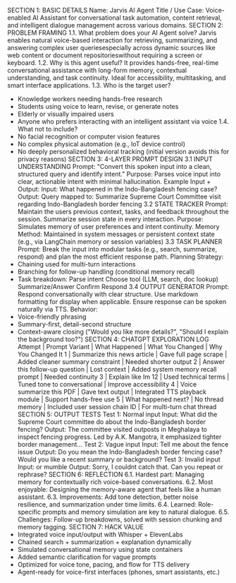 SECTION 1: BASIC DETAILS
Name: Jarvis
AI Agent Title / Use Case:
Voice-enabled AI Assistant for conversational task automation, content retrieval, and intelligent
dialogue management across various domains.
 SECTION 2: PROBLEM FRAMING
1.1. What problem does your AI Agent solve?
Jarvis enables natural voice-based interaction for retrieving, summarizing, and answering complex
user queriesespecially across dynamic sources like web content or document repositorieswithout
requiring a screen or keyboard.
1.2. Why is this agent useful?
It provides hands-free, real-time conversational assistance with long-form memory, contextual
understanding, and task continuity. Ideal for accessibility, multitasking, and smart interface
applications.
1.3. Who is the target user?
- Knowledge workers needing hands-free research
- Students using voice to learn, revise, or generate notes
- Elderly or visually impaired users
- Anyone who prefers interacting with an intelligent assistant via voice
1.4. What not to include?
- No facial recognition or computer vision features
- No complex physical automation (e.g., IoT device control)
- No deeply personalized behavioral tracking (initial version avoids this for privacy reasons)
 SECTION 3: 4-LAYER PROMPT DESIGN
 3.1 INPUT UNDERSTANDING
Prompt: "Convert this spoken input into a clean, structured query and identify intent."
Purpose: Parses voice input into clear, actionable intent with minimal hallucination.
Example Input + Output:
Input: What happened in the Indo-Bangladesh fencing case?
Output: Query mapped to: Summarize Supreme Court Committee visit regarding Indo-Bangladesh
border fencing
 3.2 STATE TRACKER
Prompt: Maintain the users previous context, tasks, and feedback throughout the session.
Summarize session state in every interaction.
Purpose: Simulates memory of user preferences and intent continuity.
Memory Method: Maintained in system messages or persistent context state (e.g., via LangChain
memory or session variables)
 3.3 TASK PLANNER
Prompt: Break the input into modular tasks (e.g., search, summarize, respond) and plan the most
efficient response path.
Planning Strategy:
- Chaining used for multi-turn interactions
- Branching for follow-up handling (conditional memory recall)
- Task breakdown: Parse intent Choose tool (LLM, search, doc lookup) Summarize/Answer
Confirm Respond
 3.4 OUTPUT GENERATOR
Prompt: Respond conversationally with clear structure. Use markdown formatting for display when
applicable. Ensure response can be spoken naturally via TTS.
Behavior:
- Voice-friendly phrasing
- Summary-first, detail-second structure
- Context-aware closing ("Would you like more details?", "Should I explain the background too?")
 SECTION 4: CHATGPT EXPLORATION LOG
Attempt | Prompt Variant | What Happened | What You Changed | Why You Changed It
1 | Summarize this news article | Gave full page scrape | Added cleaner summary constraint |
Needed shorter output
2 | Answer this follow-up question | Lost context | Added system memory recall prompt | Needed
continuity
3 | Explain like Im 12 | Used technical terms | Tuned tone to conversational | Improve accessibility
4 | Voice summarize this PDF | Gave text output | Integrated TTS playback module | Support
hands-free use
5 | What happened next? | No thread memory | Included user session chain ID | For multi-turn chat
thread
 SECTION 5: OUTPUT TESTS
Test 1: Normal input
Input: What did the Supreme Court committee do about the Indo-Bangladesh border fencing?
Output: The committee visited outposts in Meghalaya to inspect fencing progress. Led by A.K.
Mangotra, it emphasized tighter border management...
Test 2: Vague input
Input: Tell me about the fence issue
Output: Do you mean the Indo-Bangladesh border fencing case? Would you like a recent summary
or background?
Test 3: Invalid input
Input: or mumble
Output: Sorry, I couldnt catch that. Can you repeat or rephrase?
 SECTION 6: REFLECTION
6.1. Hardest part: Managing memory for contextually rich voice-based conversations.
6.2. Most enjoyable: Designing the memory-aware agent that feels like a human assistant.
6.3. Improvements: Add tone detection, better noise resilience, and summarization under time limits.
6.4. Learned: Role-specific prompts and memory simulation are key to natural dialogue.
6.5. Challenges: Follow-up breakdowns, solved with session chunking and memory tagging.
 SECTION 7: HACK VALUE
- Integrated voice input/output with Whisper + ElevenLabs
- Chained search + summarization + explanation dynamically
- Simulated conversational memory using state containers
- Added semantic clarification for vague prompts
- Optimized for voice tone, pacing, and flow for TTS delivery
- Agent-ready for voice-first interfaces (phones, smart assistants, etc.)
